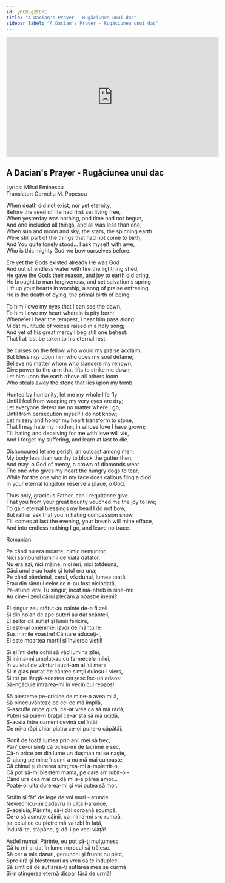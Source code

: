 ```yaml
---
id: yDC8LgZFBnE
title: "A Dacian's Prayer - Rugăciunea unui dac"
sidebar_label: "A Dacian's Prayer - Rugăciunea unui dac"
---
```


<div class="video-float-container">
  <iframe
    width="560"
    height="315"
    src="https://www.youtube.com/embed/yDC8LgZFBnE"
    title="YouTube video player"
    frameborder="0"
    allow="accelerometer; autoplay; clipboard-write; encrypted-media; gyroscope; picture-in-picture; web-share"
    referrerpolicy="strict-origin-when-cross-origin"
    allowfullscreen
  ></iframe>
</div>

## A Dacian's Prayer - Rugăciunea unui dac

Lyrics: Mihai Eminescu  
Translator: Corneliu M. Popescu

When death did not exist, nor yet eternity,   
Before the seed of life had first set living free,   
When yesterday was nothing, and time had not begun,   
And one included all things, and all was less than one,   
When sun and moon and sky, the stars, the spinning earth   
Were still part of the things that had not come to birth,   
And You quite lonely stood... I ask myself with awe,   
Who is this mighty God we bow ourselves before. 

Ere yet the Gods existed already He was God   
And out of endless water with fire the lightning shed;   
He gave the Gods their reason, and joy to earth did bring,   
He brought to man forgiveness, and set salvation's spring   
Lift up your hearts in worship, a song of praise enfreeing,   
He is the death of dying, the primal birth of being. 

To him I owe my eyes that I can see the dawn,   
To him I owe my heart wherein is pity born;   
Whene'er I hear the tempest, I hear him pass along   
Midst multitude of voices raised in a holy song;   
And yet of his great mercy I beg still one behest:   
That I at last be taken to his eternal rest. 

Be curses on the fellow who would my praise acclaim,   
But blessings upon him who does my soul defame;   
Believe no matter whom who slanders my renown,   
Give power to the arm that lifts to strike me down;   
Let him upon the earth above all others loom   
Who steals away the stone that lies upon my tomb. 

Hunted by humanity, let me my whole life fly   
Until I feel from weeping my very eyes are dry;   
Let everyone detest me no matter where I go,   
Until from persecution myself I do not know;   
Let misery and horror my heart transform to stone,   
That I may hate my mother, in whose love I have grown;   
Till hating and deceiving for me with love will vie,   
And I forget my suffering, and learn at last to die. 

Dishonoured let me perish, an outcast among men;   
My body less than worthy to block the gutter then,   
And may, o God of mercy, a crown of diamonds wear   
The one who gives my heart the hungry dogs to tear,   
While for the one who in my face does callous fling a clod   
In your eternal kingdom reserve a place, o God. 

Thus only, gracious Father, can I requitance give   
That you from your great bounty vouched me the joy to live;   
To gain eternal blessings my head I do not bow,   
But rather ask that you in hating compassion show.   
Till comes at last the evening, your breath will mine efface,   
And into endless nothing I go, and leave no trace. 

Romanian:

Pe când nu era moarte, nimic nemuritor,  
Nici sâmburul luminii de viaţă dătător,  
Nu era azi, nici mâine, nici ieri, nici totdeuna,  
Căci unul erau toate şi totul era una;  
Pe când pământul, cerul, văzduhul, lumea toată  
Erau din rândul celor ce n-au fost niciodată,  
Pe-atunci erai Tu singur, încât mă-ntreb în sine-mi:  
Au cine-i zeul cărui plecăm a noastre inemi?

El singur zeu stătut-au nainte de-a fi zeii  
Şi din noian de ape puteri au dat scânteii,  
El zeilor dă suflet şi lumii fericire,  
El este-al omenimei izvor de mântuire:  
Sus inimile voastre! Cântare aduceţi-i,  
El este moartea morţii şi învierea vieţii!

Şi el îmi dete ochii să văd lumina zilei,  
Şi inima-mi umplut-au cu farmecele milei,  
În vuietul de vânturi auzit-am al lui mers  
Şi-n glas purtat de cântec simţii duiosu-i viers,  
Şi tot pe lângă-acestea cerşesc înc-un adaos:  
Să-ngăduie intrarea-mi în vecinicul repaos!

Să blesteme pe-oricine de mine-o avea milă,  
Să binecuvânteze pe cel ce mă împilă,  
S-asculte orice gură, ce-ar vrea ca să mă râdă,  
Puteri să puie-n braţul ce-ar sta să mă ucidă,  
Ş-acela între oameni devină cel întâi  
Ce mi-a răpi chiar piatra ce-oi pune-o căpătâi.

Gonit de toată lumea prin anii mei să trec,  
Pân' ce-oi simţi că ochiu-mi de lacrime e sec,  
Că-n orice om din lume un duşman mi se naşte,  
C-ajung pe mine însumi a nu mă mai cunoaşte,  
Că chinul şi durerea simţirea-mi a-mpietrit-o,  
Că pot să-mi blestem mama, pe care am iubit-o -  
Când ura cea mai crudă mi s-a părea amor...  
Poate-oi uita durerea-mi şi voi putea să mor.

Străin şi făr' de lege de voi muri - atunce  
Nevrednicu-mi cadavru în uliţă l-arunce,  
Ş-aceluia, Părinte, să-i dai coroană scumpă,  
Ce-o să asmuţe câinii, ca inima-mi s-o rumpă,  
Iar celui ce cu pietre mă va izbi în faţă,  
Îndură-te, stăpâne, şi dă-i pe veci viaţă!

Astfel numai, Părinte, eu pot să-ţi mulţumesc  
Că tu mi-ai dat în lume norocul să trăiesc.  
Să cer a tale daruri, genunchi şi frunte nu plec,  
Spre ură şi blestemuri aş vrea să te înduplec,  
Să simt că de suflarea-ţi suflarea mea se curmă  
Şi-n stingerea eternă dispar fără de urmă!
